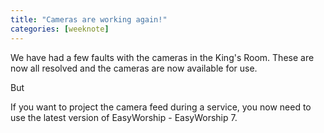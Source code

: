 ```yaml
---
title: "Cameras are working again!"
categories: [weeknote]
---
```

We have had a few faults with the cameras in the King's Room. These are now all resolved and the cameras are now available for use.

But

If you want to project the camera feed during a service, you now need to use the latest version of EasyWorship - EasyWorship 7.
